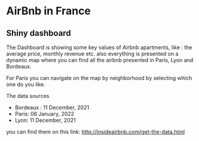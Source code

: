 # AirBnb in France 

 ## Shiny dashboard

The Dashboard is showing some key values of Airbnb apartments, like : the average price, monthly revenue etc. also everything is presented on a dynamic map where you can find all the airbnb presented in Paris, Lyon and Bordeaux.

For Paris you can navigate on the map by neighborhood by selecting which one do you like.

The data sources 
- Bordeaux : 11 December, 2021	
- Paris: 08 January, 2022	
- Lyon: 11 December, 2021	

you can find them on this link: http://insideairbnb.com/get-the-data.html

